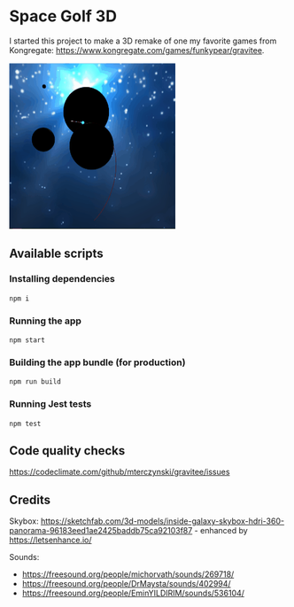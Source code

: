 # Space Golf 3D

I started this project to make a 3D remake of one my favorite games from Kongregate:
https://www.kongregate.com/games/funkypear/gravitee.

<img src="public/assets/gfx/preview.gif" width="300" height="300">

## Available scripts

### Installing dependencies

    npm i

### Running the app

    npm start

### Building the app bundle (for production)

    npm run build

### Running Jest tests

    npm test

## Code quality checks

https://codeclimate.com/github/mterczynski/gravitee/issues

## Credits

Skybox: https://sketchfab.com/3d-models/inside-galaxy-skybox-hdri-360-panorama-96183eed1ae2425baddb75ca92103f87 - enhanced by https://letsenhance.io/

Sounds:

- https://freesound.org/people/michorvath/sounds/269718/
- https://freesound.org/people/DrMaysta/sounds/402994/
- https://freesound.org/people/EminYILDIRIM/sounds/536104/
